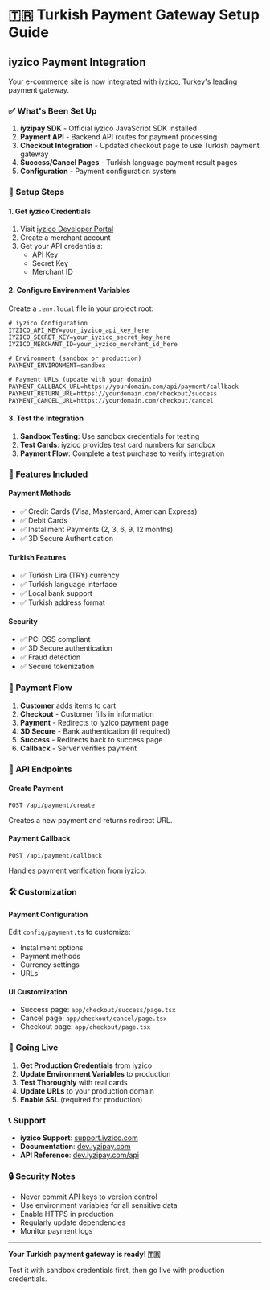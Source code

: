# 🇹🇷 Turkish Payment Gateway Setup Guide

## iyzico Payment Integration

Your e-commerce site is now integrated with iyzico, Turkey's leading payment gateway.

### ✅ What's Been Set Up

1. **iyzipay SDK** - Official iyzico JavaScript SDK installed
2. **Payment API** - Backend API routes for payment processing
3. **Checkout Integration** - Updated checkout page to use Turkish payment gateway
4. **Success/Cancel Pages** - Turkish language payment result pages
5. **Configuration** - Payment configuration system

### 🔧 Setup Steps

#### 1. Get iyzico Credentials

1. Visit [iyzico Developer Portal](https://dev.iyzipay.com/)
2. Create a merchant account
3. Get your API credentials:
   - API Key
   - Secret Key
   - Merchant ID

#### 2. Configure Environment Variables

Create a `.env.local` file in your project root:

```env
# iyzico Configuration
IYZICO_API_KEY=your_iyzico_api_key_here
IYZICO_SECRET_KEY=your_iyzico_secret_key_here
IYZICO_MERCHANT_ID=your_iyzico_merchant_id_here

# Environment (sandbox or production)
PAYMENT_ENVIRONMENT=sandbox

# Payment URLs (update with your domain)
PAYMENT_CALLBACK_URL=https://yourdomain.com/api/payment/callback
PAYMENT_RETURN_URL=https://yourdomain.com/checkout/success
PAYMENT_CANCEL_URL=https://yourdomain.com/checkout/cancel
```

#### 3. Test the Integration

1. **Sandbox Testing**: Use sandbox credentials for testing
2. **Test Cards**: iyzico provides test card numbers for sandbox
3. **Payment Flow**: Complete a test purchase to verify integration

### 🎯 Features Included

#### Payment Methods
- ✅ Credit Cards (Visa, Mastercard, American Express)
- ✅ Debit Cards
- ✅ Installment Payments (2, 3, 6, 9, 12 months)
- ✅ 3D Secure Authentication

#### Turkish Features
- ✅ Turkish Lira (TRY) currency
- ✅ Turkish language interface
- ✅ Local bank support
- ✅ Turkish address format

#### Security
- ✅ PCI DSS compliant
- ✅ 3D Secure authentication
- ✅ Fraud detection
- ✅ Secure tokenization

### 📱 Payment Flow

1. **Customer** adds items to cart
2. **Checkout** - Customer fills in information
3. **Payment** - Redirects to iyzico payment page
4. **3D Secure** - Bank authentication (if required)
5. **Success** - Redirects back to success page
6. **Callback** - Server verifies payment

### 🔄 API Endpoints

#### Create Payment
```
POST /api/payment/create
```
Creates a new payment and returns redirect URL.

#### Payment Callback
```
POST /api/payment/callback
```
Handles payment verification from iyzico.

### 🛠️ Customization

#### Payment Configuration
Edit `config/payment.ts` to customize:
- Installment options
- Payment methods
- Currency settings
- URLs

#### UI Customization
- Success page: `app/checkout/success/page.tsx`
- Cancel page: `app/checkout/cancel/page.tsx`
- Checkout page: `app/checkout/page.tsx`

### 🚀 Going Live

1. **Get Production Credentials** from iyzico
2. **Update Environment Variables** to production
3. **Test Thoroughly** with real cards
4. **Update URLs** to your production domain
5. **Enable SSL** (required for production)

### 📞 Support

- **iyzico Support**: [support.iyzico.com](https://support.iyzico.com)
- **Documentation**: [dev.iyzipay.com](https://dev.iyzipay.com)
- **API Reference**: [dev.iyzipay.com/api](https://dev.iyzipay.com/api)

### 🔒 Security Notes

- Never commit API keys to version control
- Use environment variables for all sensitive data
- Enable HTTPS in production
- Regularly update dependencies
- Monitor payment logs

---

**Your Turkish payment gateway is ready! 🇹🇷**

Test it with sandbox credentials first, then go live with production credentials.
